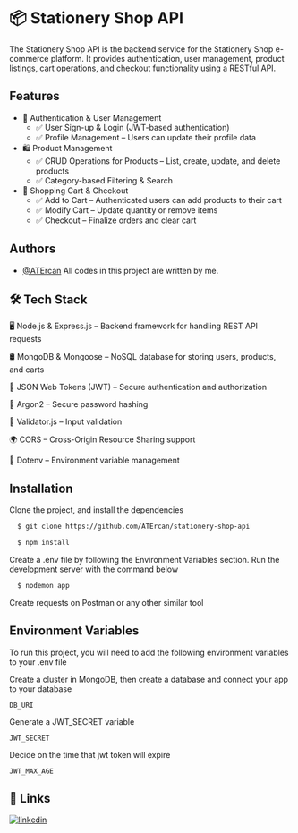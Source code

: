 
# 📦 Stationery Shop API

The Stationery Shop API is the backend service for the Stationery Shop e-commerce platform. It provides authentication, user management, product listings, cart operations, and checkout functionality using a RESTful API.


## Features

- 👤 Authentication & User Management
  - ✅ User Sign-up & Login (JWT-based authentication)
  - ✅ Profile Management – Users can update their profile data
- 🛍️ Product Management
  - ✅ CRUD Operations for Products – List, create, update, and delete products
  - ✅ Category-based Filtering & Search
- 🛒 Shopping Cart & Checkout
  - ✅ Add to Cart – Authenticated users can add products to their cart
  - ✅ Modify Cart – Update quantity or remove items
  - ✅ Checkout – Finalize orders and clear cart
  


## Authors

- [@ATErcan](https://www.github.com/ATErcan)
All codes in this project are written by me.


## 🛠️ Tech Stack

🖥 Node.js & Express.js – Backend framework for handling REST API requests

🛢 MongoDB & Mongoose – NoSQL database for storing users, products, and carts

🔐 JSON Web Tokens (JWT) – Secure authentication and authorization

🔄 Argon2 – Secure password hashing

📜 Validator.js – Input validation

🌍 CORS – Cross-Origin Resource Sharing support

🔑 Dotenv – Environment variable management


## Installation
Clone the project, and install the dependencies
```bash
  $ git clone https://github.com/ATErcan/stationery-shop-api

  $ npm install
```
Create a .env file by following the Environment Variables section. Run the development server with the command below
```bash
  $ nodemon app
```
Create requests on Postman or any other similar tool
## Environment Variables

To run this project, you will need to add the following environment variables to your .env file

Create a cluster in MongoDB, then create a database and connect your app to your database

`DB_URI`

Generate a JWT_SECRET variable

`JWT_SECRET`

Decide on the time that jwt token will expire

`JWT_MAX_AGE`










## 🔗 Links
[![linkedin](https://img.shields.io/badge/linkedin-0A66C2?style=for-the-badge&logo=linkedin&logoColor=white)](https://www.linkedin.com/in/ahmet-talha-ercan/)

